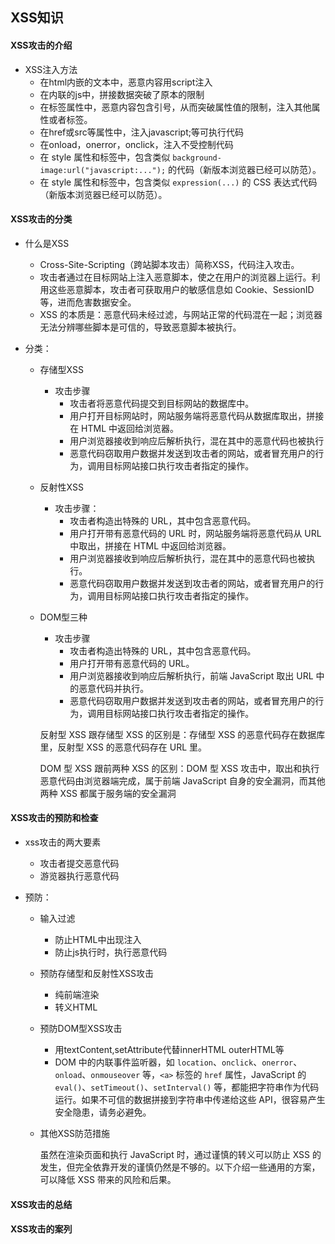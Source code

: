 ## XSS知识

#### XSS攻击的介绍

- XSS注入方法
  - 在html内嵌的文本中，恶意内容用script注入
  - 在内联的js中，拼接数据突破了原本的限制
  - 在标签属性中，恶意内容包含引号，从而突破属性值的限制，注入其他属性或者标签。
  - 在href或src等属性中，注入javascript;等可执行代码
  - 在onload，onerror，onclick，注入不受控制代码
  - 在 style 属性和标签中，包含类似 `background-image:url("javascript:...");` 的代码（新版本浏览器已经可以防范）。
  - 在 style 属性和标签中，包含类似 `expression(...)` 的 CSS 表达式代码（新版本浏览器已经可以防范）。

#### XSS攻击的分类

- 什么是XSS
  - Cross-Site-Scripting（跨站脚本攻击）简称XSS，代码注入攻击。
  - 攻击者通过在目标网站上注入恶意脚本，使之在用户的浏览器上运行。利用这些恶意脚本，攻击者可获取用户的敏感信息如 Cookie、SessionID 等，进而危害数据安全。
  - XSS 的本质是：恶意代码未经过滤，与网站正常的代码混在一起；浏览器无法分辨哪些脚本是可信的，导致恶意脚本被执行。
  
- 分类：

  - 存储型XSS

    - 攻击步骤
      - 攻击者将恶意代码提交到目标网站的数据库中。
      - 用户打开目标网站时，网站服务端将恶意代码从数据库取出，拼接在 HTML 中返回给浏览器。
      - 用户浏览器接收到响应后解析执行，混在其中的恶意代码也被执行
      - 恶意代码窃取用户数据并发送到攻击者的网站，或者冒充用户的行为，调用目标网站接口执行攻击者指定的操作。

  - 反射性XSS

    - 攻击步骤：
      - 攻击者构造出特殊的 URL，其中包含恶意代码。
      - 用户打开带有恶意代码的 URL 时，网站服务端将恶意代码从 URL 中取出，拼接在 HTML 中返回给浏览器。
      - 用户浏览器接收到响应后解析执行，混在其中的恶意代码也被执行。
      - 恶意代码窃取用户数据并发送到攻击者的网站，或者冒充用户的行为，调用目标网站接口执行攻击者指定的操作。

  - DOM型三种

    - 攻击步骤
      - 攻击者构造出特殊的 URL，其中包含恶意代码。
      - 用户打开带有恶意代码的 URL。
      - 用户浏览器接收到响应后解析执行，前端 JavaScript 取出 URL 中的恶意代码并执行。
      - 恶意代码窃取用户数据并发送到攻击者的网站，或者冒充用户的行为，调用目标网站接口执行攻击者指定的操作。

    反射型 XSS 跟存储型 XSS 的区别是：存储型 XSS 的恶意代码存在数据库里，反射型 XSS 的恶意代码存在 URL 里。

    DOM 型 XSS 跟前两种 XSS 的区别：DOM 型 XSS 攻击中，取出和执行恶意代码由浏览器端完成，属于前端 JavaScript 自身的安全漏洞，而其他两种 XSS 都属于服务端的安全漏洞

#### XSS攻击的预防和检查

- xss攻击的两大要素

  - 攻击者提交恶意代码
  - 游览器执行恶意代码

- 预防：

  - 输入过滤

    - 防止HTML中出现注入
    - 防止js执行时，执行恶意代码

  - 预防存储型和反射性XSS攻击

    - 纯前端渲染
    - 转义HTML

  - 预防DOM型XSS攻击

    - 用textContent,setAttribute代替innerHTML outerHTML等
    - DOM 中的内联事件监听器，如 `location`、`onclick`、`onerror`、`onload`、`onmouseover` 等，`<a>` 标签的 `href` 属性，JavaScript 的 `eval()`、`setTimeout()`、`setInterval()` 等，都能把字符串作为代码运行。如果不可信的数据拼接到字符串中传递给这些 API，很容易产生安全隐患，请务必避免。

  - 其他XSS防范措施

    虽然在渲染页面和执行 JavaScript 时，通过谨慎的转义可以防止 XSS 的发生，但完全依靠开发的谨慎仍然是不够的。以下介绍一些通用的方案，可以降低 XSS 带来的风险和后果。

#### XSS攻击的总结

#### XSS攻击的案列

